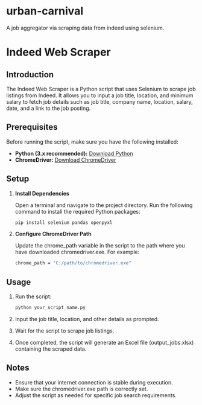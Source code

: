 # urban-carnival
 A job aggregator via scraping data from indeed using selenium.
 
# Indeed Web Scraper

## Introduction

The Indeed Web Scraper is a Python script that uses Selenium to scrape job listings from Indeed. It allows you to input a job title, location, and minimum salary to fetch job details such as job title, company name, location, salary, date, and a link to the job posting.

## Prerequisites

Before running the script, make sure you have the following installed:

- **Python (3.x recommended):** [Download Python](https://www.python.org/downloads/)
- **ChromeDriver:** [Download ChromeDriver](https://sites.google.com/chromium.org/driver/)

## Setup

1. **Install Dependencies**

   Open a terminal and navigate to the project directory. Run the following command to install the required Python packages:

   ```bash
   pip install selenium pandas openpyxl
2. **Configure ChromeDriver Path**

   Update the chrome_path variable in the script to the path where you have downloaded chromedriver.exe. For example:
   ```bash
   chrome_path = "C:/path/to/chromedriver.exe"

## Usage

1. Run the script:

   ```bash
   python your_script_name.py
2. Input the job title, location, and other details as prompted.

3. Wait for the script to scrape job listings.

4. Once completed, the script will generate an Excel file (output_jobs.xlsx) containing the scraped data.

## Notes
- Ensure that your internet connection is stable during execution.
- Make sure the chromedriver.exe path is correctly set.
- Adjust the script as needed for specific job search requirements.
